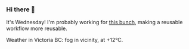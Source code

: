 ### Hi there :wave:

It's Wednesday! I'm probably working for [this bunch](https://github.com/kohofinancial), making a reusable workflow more reusable.

Weather in Victoria BC: fog in vicinity, at +12°C.
